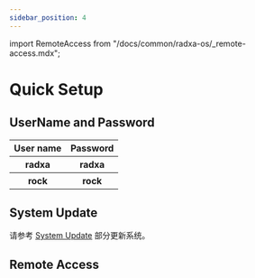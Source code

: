 ```yaml
---
sidebar_position: 4
---
```


import RemoteAccess from "/docs/common/radxa-os/_remote-access.mdx";

# Quick Setup

## UserName and Password

<table>
  <tr>
    <th>User name</th>
    <th>Password</th>
  </tr>
  <tr>
    <th>radxa</th>
    <th>radxa</th>
  </tr>
  <tr>
    <th>rock</th>
    <th>rock</th>
  </tr>
</table>

## System Update

请参考 [System Update](./using-apt.md) 部分更新系统。

## Remote Access

<RemoteAccess model='E20C' />